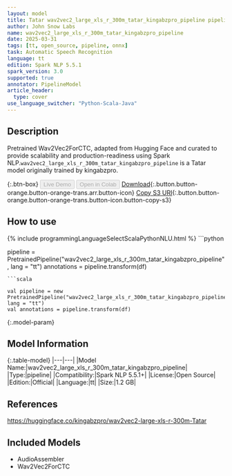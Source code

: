 ```yaml
---
layout: model
title: Tatar wav2vec2_large_xls_r_300m_tatar_kingabzpro_pipeline pipeline Wav2Vec2ForCTC from kingabzpro
author: John Snow Labs
name: wav2vec2_large_xls_r_300m_tatar_kingabzpro_pipeline
date: 2025-03-31
tags: [tt, open_source, pipeline, onnx]
task: Automatic Speech Recognition
language: tt
edition: Spark NLP 5.5.1
spark_version: 3.0
supported: true
annotator: PipelineModel
article_header:
  type: cover
use_language_switcher: "Python-Scala-Java"
---
```


## Description

Pretrained Wav2Vec2ForCTC, adapted from Hugging Face and curated to provide scalability and production-readiness using Spark NLP.`wav2vec2_large_xls_r_300m_tatar_kingabzpro_pipeline` is a Tatar model originally trained by kingabzpro.

{:.btn-box}
<button class="button button-orange" disabled>Live Demo</button>
<button class="button button-orange" disabled>Open in Colab</button>
[Download](https://s3.amazonaws.com/auxdata.johnsnowlabs.com/public/models/wav2vec2_large_xls_r_300m_tatar_kingabzpro_pipeline_tt_5.5.1_3.0_1743451179680.zip){:.button.button-orange.button-orange-trans.arr.button-icon}
[Copy S3 URI](s3://auxdata.johnsnowlabs.com/public/models/wav2vec2_large_xls_r_300m_tatar_kingabzpro_pipeline_tt_5.5.1_3.0_1743451179680.zip){:.button.button-orange.button-orange-trans.button-icon.button-copy-s3}

## How to use



<div class="tabs-box" markdown="1">
{% include programmingLanguageSelectScalaPythonNLU.html %}
```python

pipeline = PretrainedPipeline("wav2vec2_large_xls_r_300m_tatar_kingabzpro_pipeline", lang = "tt")
annotations =  pipeline.transform(df)   

```
```scala

val pipeline = new PretrainedPipeline("wav2vec2_large_xls_r_300m_tatar_kingabzpro_pipeline", lang = "tt")
val annotations = pipeline.transform(df)

```
</div>

{:.model-param}
## Model Information

{:.table-model}
|---|---|
|Model Name:|wav2vec2_large_xls_r_300m_tatar_kingabzpro_pipeline|
|Type:|pipeline|
|Compatibility:|Spark NLP 5.5.1+|
|License:|Open Source|
|Edition:|Official|
|Language:|tt|
|Size:|1.2 GB|

## References

https://huggingface.co/kingabzpro/wav2vec2-large-xls-r-300m-Tatar

## Included Models

- AudioAssembler
- Wav2Vec2ForCTC